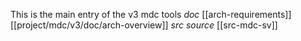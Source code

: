 This is the main entry of the v3 mdc tools
*doc*
[[arch-requirements]]
[[project/mdc/v3/doc/arch-overview]]
*src source*
[[src-mdc-sv]]
